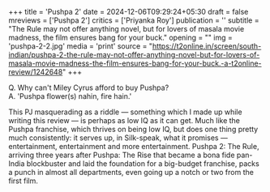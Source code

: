 +++
title = 'Pushpa 2'
date = 2024-12-06T09:29:24+05:30
draft = false
mreviews = ['Pushpa 2']
critics = ['Priyanka Roy']
publication = ''
subtitle = "The Rule may not offer anything novel, but for lovers of masala movie madness, the film ensures bang for your buck."
opening = ""
img = 'pushpa-2-2.jpg'
media = 'print'
source = "https://t2online.in/screen/south-indian/pushpa-2-the-rule-may-not-offer-anything-novel-but-for-lovers-of-masala-movie-madness-the-film-ensures-bang-for-your-buck.-a-t2online-review/1242648"
+++

Q. Why can't Miley Cyrus afford to buy Pushpa?  
A. 'Pushpa flower(s) nahin, fire hain.'

This PJ masquerading as a riddle — something which I made up while writing this review — is perhaps as low IQ as it can get. Much like the Pushpa franchise, which thrives on being low IQ, but does one thing pretty much consistently: it serves up, in Silk-speak, what it promises — entertainment, entertainment and more entertainment. Pushpa 2: The Rule, arriving three years after Pushpa: The Rise that became a bona fide pan-India blockbuster and laid the foundation for a big-budget franchise, packs a punch in almost all departments, even going up a notch or two from the first film.
